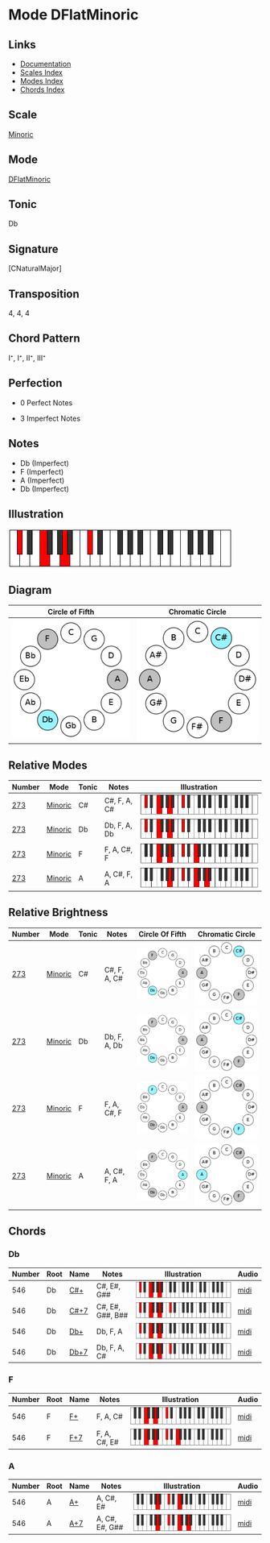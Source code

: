 # Mode DFlatMinoric

## Links

- [Documentation](README.md)
- [Scales Index](Scales.md)
- [Modes Index](Modes.md)
- [Chords Index](Chords.md)

## Scale

[Minoric](ScaleMinoric.md)

## Mode

[DFlatMinoric](ModeDFlatMinoric.md)

## Tonic

Db

## Signature

[CNaturalMajor]

## Transposition

4, 4, 4

## Chord Pattern

I⁺, I⁺, II⁺, III⁺

## Perfection

 - 0 Perfect Notes

 - 3 Imperfect Notes

## Notes

- Db (Imperfect)
- F (Imperfect)
- A (Imperfect)
- Db (Imperfect)

## Illustration

![DFlatMinoric](ModeDFlatMinoric.png)

## Diagram

| Circle of Fifth | Chromatic Circle |
|-----------------|------------------|
| ![DFlatMinoric](CircleOfFifthModeDFlatMinoric.png) | ![DFlatMinoric](ChromaticCircleModeDFlatMinoric.png) |
## Relative Modes

| Number | Mode | Tonic | Notes | Illustration |
|--------|------|-------|-------|--------------|
| [273](https://ianring.com/musictheory/scales/273) | [Minoric](ModeMinoric.md) | C# | C#, F, A, C# | ![CSharpMinoric](ModeCSharpMinoric.png) |
| [273](https://ianring.com/musictheory/scales/273) | [Minoric](ModeMinoric.md) | Db | Db, F, A, Db | ![DFlatMinoric](ModeDFlatMinoric.png) |
| [273](https://ianring.com/musictheory/scales/273) | [Minoric](ModeMinoric.md) | F | F, A, C#, F | ![FNaturalMinoric](ModeFNaturalMinoric.png) |
| [273](https://ianring.com/musictheory/scales/273) | [Minoric](ModeMinoric.md) | A | A, C#, F, A | ![ANaturalMinoric](ModeANaturalMinoric.png) |
## Relative Brightness

| Number | Mode | Tonic | Notes | Circle Of Fifth | Chromatic Circle |
|--------|------|-------|-------|-----------------|------------------|
| [273](https://ianring.com/musictheory/scales/273) | [Minoric](ModeMinoric.md) | C# | C#, F, A, C# | ![CSharpMinoric](CircleOfFifthModeCSharpMinoric.png) | ![CSharpMinoric](ChromaticCircleModeCSharpMinoric.png) 
| [273](https://ianring.com/musictheory/scales/273) | [Minoric](ModeMinoric.md) | Db | Db, F, A, Db | ![DFlatMinoric](CircleOfFifthModeDFlatMinoric.png) | ![DFlatMinoric](ChromaticCircleModeDFlatMinoric.png) 
| [273](https://ianring.com/musictheory/scales/273) | [Minoric](ModeMinoric.md) | F | F, A, C#, F | ![FNaturalMinoric](CircleOfFifthModeFNaturalMinoric.png) | ![FNaturalMinoric](ChromaticCircleModeFNaturalMinoric.png) 
| [273](https://ianring.com/musictheory/scales/273) | [Minoric](ModeMinoric.md) | A | A, C#, F, A | ![ANaturalMinoric](CircleOfFifthModeANaturalMinoric.png) | ![ANaturalMinoric](ChromaticCircleModeANaturalMinoric.png) 

## Chords

### Db

| Number | Root | Name | Notes | Illustration | Audio |
|--------|------|------|-------|--------------|-------|
| 546 | Db | [C#+](ChordCSharpAugmented.md) | C#, E#, G## | ![C#+](ChordCSharpAugmentedRootPosition.png) | [midi](ChordCSharpAugmentedRootPosition.mid) |
| 546 | Db | [C#+7](ChordCSharpAugmentedAugmentedSeventh.md) | C#, E#, G##, B## | ![C#+7](ChordCSharpAugmentedAugmentedSeventhRootPosition.png) | [midi](ChordCSharpAugmentedAugmentedSeventhRootPosition.mid) |
| 546 | Db | [Db+](ChordDFlatAugmented.md) | Db, F, A | ![Db+](ChordDFlatAugmentedRootPosition.png) | [midi](ChordDFlatAugmentedRootPosition.mid) |
| 546 | Db | [Db+7](ChordDFlatAugmentedAugmentedSeventh.md) | Db, F, A, C# | ![Db+7](ChordDFlatAugmentedAugmentedSeventhRootPosition.png) | [midi](ChordDFlatAugmentedAugmentedSeventhRootPosition.mid) |

### F

| Number | Root | Name | Notes | Illustration | Audio |
|--------|------|------|-------|--------------|-------|
| 546 | F | [F+](ChordFNaturalAugmented.md) | F, A, C# | ![F+](ChordFNaturalAugmentedRootPosition.png) | [midi](ChordFNaturalAugmentedRootPosition.mid) |
| 546 | F | [F+7](ChordFNaturalAugmentedAugmentedSeventh.md) | F, A, C#, E# | ![F+7](ChordFNaturalAugmentedAugmentedSeventhRootPosition.png) | [midi](ChordFNaturalAugmentedAugmentedSeventhRootPosition.mid) |

### A

| Number | Root | Name | Notes | Illustration | Audio |
|--------|------|------|-------|--------------|-------|
| 546 | A | [A+](ChordANaturalAugmented.md) | A, C#, E# | ![A+](ChordANaturalAugmentedRootPosition.png) | [midi](ChordANaturalAugmentedRootPosition.mid) |
| 546 | A | [A+7](ChordANaturalAugmentedAugmentedSeventh.md) | A, C#, E#, G## | ![A+7](ChordANaturalAugmentedAugmentedSeventhRootPosition.png) | [midi](ChordANaturalAugmentedAugmentedSeventhRootPosition.mid) |

